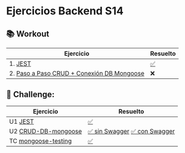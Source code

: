 # Ejercicios Backend S14

## 📚 Workout

Ejercicio                |                Resuelto   | 
| -----------------------|---------------------------|
| 1. [JEST](https://stackblitz.com/edit/node-testing-jest-clase)  |  [✅](https://stackblitz.com/edit/node-testing-jest-resuelto?file=README.md) |
| 2. [Paso a Paso CRUD + Conexión DB Mongoose](https://github.com/TheBridge-FullStackDeveloper/mongoose-atlas-clase)  |  ❌ |



## 🚀 Challenge:

Ejercicio                |                Resuelto   | 
| -----------------------|---------------------------|
| U1 [JEST](https://github.com/TheBridge-FullStackDeveloper/jest)   | [✅](https://stackblitz.com/edit/jest-challenge-resuelto)               |
| U2 [CRUD-DB-mongoose](https://github.com/TheBridge-FullStackDeveloper/ejercico-CRUD-DB-mongoose)  |  [✅ sin Swagger](https://github.com/CarlosDiazGirol/CRUD-DB-mongoose-controller) [✅ con Swagger](https://github.com/CarlosDiazGirol/CRUD-resolve-mongoose) |
| TC [mongoose-testing](https://github.com/TheBridge-FullStackDeveloper/team-challenge-mongoose-testing)   | [✅](https://github.com/TheBridge-FullStackDeveloper/team-challenge-mongoose-testing-solucion) |